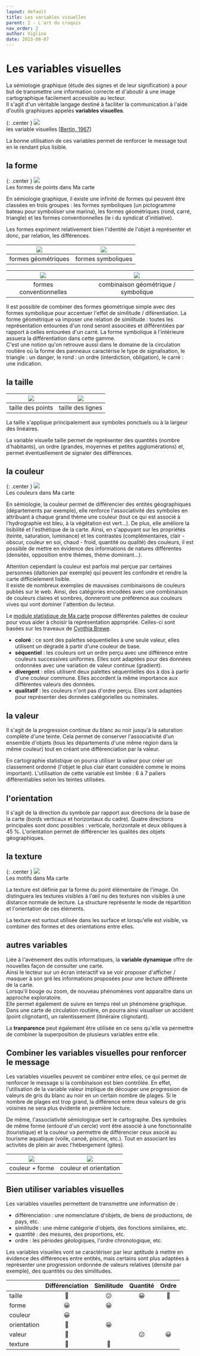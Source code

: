 ```yaml
---
layout: default
title: Les variables visuelles
parent: 2 - L'art du croquis
nav_order: 2
author: Viglino
date: 2023-08-07
---
```


# Les variables visuelles

La sémiologie graphique (étude des signes et de leur signification) a pour but de transmettre une information correcte et d'aboutir à une image cartographique facilement accessible au lecteur.  
Il s'agit d'un véritable langage destiné à faciliter la communication à l'aide d'outils graphiques appelés **variables visuelles**.

{: .center }
![](/Macarte-MI/assets/img/ch2.2-variables.jpg)  
les variable visuelles [[Bertin, 1967](/Macarte-MI/annexes/biblio#bertin-1967)]

La bonne utilisation de ces variables permet de renforcer le message tout en le rendant plus lisible.

## la forme

{: .center }
![](/Macarte-MI/assets/img/ch2.2-form.png)  
Les formes de points dans Ma carte

En sémiologie graphique, il existe une infinité de formes qui peuvent être classées en trois groupes : les formes symboliques (un pictogramme bateau pour symboliser une marina), les formes géométriques (rond, carré, triangle) et les formes conventionnelles (le i du syndicat d'initiative).

Les formes expriment relativement bien l'identité de l'objet à représenter et donc, par relation, les différences.

| ![](/Macarte-MI/assets/img/ch2.2-form1.png) | ![](/Macarte-MI/assets/img/ch2.2-form3.png) |
|:----:|:----:|
| formes géométriques | formes symboliques |

| ![](/Macarte-MI/assets/img/ch2.2-form4.png) | ![](/Macarte-MI/assets/img/ch2.2-form5.png) |
|:----:|:----:|
| formes conventionnelles | combinaison géométrique / symbolique |

Il est possible de combiner des formes géométrique simple avec des formes symbolique pour accentuer l'effet de similitude / diférentiation.
La forme géométrique va imposer une relation de similitude : toutes les représentation entourées d'un rond seront associées et différentiées par rapport à celles entourées d'un carré. La forme symbolique à l'intérieure assuera la différentiation dans cette gamme.  
C'est une notion qu'on retrouve aussi dans le domaine de la circulation routière où la forme des panneaux caractérise le type de signalisation, le triangle : un danger, le rond : un ordre (interdiction, obligation), le carré : une indication.

## la taille

| ![](/Macarte-MI/assets/img/ch2.2-size.png) | ![](/Macarte-MI/assets/img/ch2.2-size2.png) |
|:-----:|:-----:|
| taille des points | taille des lignes |

La taille s'applique principalement aux symboles ponctuels ou à la largeur des linéaires.
	
La variable visuelle taille permet de représenter des quantités (nombre d'habitants), un ordre (grandes, moyennes et petites agglomérations) et, permet éventuellement de signaler des différences.

## la couleur

{: .center }
![](/Macarte-MI/assets/img/ch2.2-color.png)  
Les couleurs dans Ma carte

En sémiologie, la couleur permet de différencier des entités géographiques (départements par exemple), elle renforce l'associativité des symboles en attribuant à chaque grand thème une couleur (tout ce qui est associé à l'hydrographie est bleu, à la végétation est vert…). De plus, elle améliore la lisibilité et l'esthétique de la carte. Ainsi, en s'appuyant sur les propriétés (teinte, saturation, luminance) et les contrastes (complémentaires, clair - obscur, couleur en soi, chaud - froid, quantité ou qualité) des couleurs, il est possible de mettre en évidence des informations de natures différentes (densités, opposition entre thèmes, thème dominant…).

Attention cependant la couleur est parfois mal perçue par certaines personnes (daltonien par exemple) qui peuvent les confondre et rendre la carte difficielement lisible.  
Il existe de nombreux exemples de mauvaises combinaisons de couleurs publiés sur le web. Ainsi, des catégories encodées avec une combinaison de couleurs claires et sombres, donneront une préférence aux couleurs vives qui vont dominer l'attention du lecteur.

Le [module statistique de Ma carte](https://macarte.ign.fr/edition/statistique/) propose différentes palettes de couleur pour vous aider à choisir la représentation appropriée. Celles-ci sont basées sur les traveaux de [Cynthia Brewe](https://fr.wikipedia.org/wiki/Cynthia_Brewer).
* **coloré** : ce sont des palettes séquentielles à une seule valeur, elles utilisent un dégradé à partir d'une couleur de base.
* **séquentiel** : les couleurs ont un ordre perçu avec une différence entre couleurs successives uniformes. Elles sont adaptées pour des données ordonnées avec une variation de valeur continue (gradient).
* **divergent** : elles utilisent deux palettes séquentielles dos à dos à partir d'une couleur commune. Elles accordent la même importance aux différentes valeurs des données.
* **qualitatif** : les couleurs n'ont pas d'ordre perçu. Elles sont adaptées pour représenter des données catégorielles ou nominales.

## la valeur

Il s'agit de la progression continue du blanc au noir jusqu'à la saturation complète d'une teinte. Cela permet de conserver l'associativité d'un ensemble d'objets (tous les départements d'une même région dans la même couleur) tout en créant une différenciation par la valeur.

En cartographie statistique on pourra utiliser la valeur pour créer un classement ordonné (l'objet le plus clair étant considéré comme le moins important). L'utilisation de cette variable est limitée : 6 à 7 paliers différentiables selon les teintes utilisées.

## l'orientation

Il s'agit de la direction du symbole par rapport aux directions de la base de la carte (bords verticaux et horizontaux du cadre). Quatre directions principales sont donc possibles : verticale, horizontale et deux obliques à 45 %. L'orientation permet de différencier les qualités des objets géographiques.

## la texture

{: .center }
![](/Macarte-MI/assets/img/ch2.2-pattern.png)  
Les motifs dans Ma carte

La texture est définie par la forme du point élémentaire de l'image. On distinguera les textures visibles à l'œil nu des textures non visibles à une distance normale de lecture. La structure représente le mode de répartition et l'orientation de ces éléments.

La texture est surtout utilisée dans les surface et lorsqu'elle est visible, va combiner des formes et des orientations entre elles.

## autres variables

Liée à l'avènement des outils informatiques, la **variable dynamique** offre de nouvelles façon de consulter une carte.  
Ainsi le lecteur sur un écran interactif va se voir proposer d'afficher / masquer à son gré les informations proposées pour une lecture différente de la carte.  
Lorsqu'il bouge ou zoom, de nouveau phénomènes vont apparaître dans un approche exploratoire.  
Elle permet également de suivre en temps réel un phénomène graphique. Dans une carte de circulation routière, on pourra ainsi visualiser un accident (point clignotant), un ralentissement (itinéraire clignotant).  

La **tranparence** peut également être utilisée en ce sens qu'elle va permettre de combiner la superposition de plusieurs variables entre elle.

## Combiner les variables visuelles pour renforcer le message

Les variables visuelles peuvent se combiner entre elles, ce qui permet de renforcer le message si la combinaison est bien contrôlée. 
En effet, l'utilisation de la variable valeur implique de découper une progression de valeurs de gris du blanc au noir en un certain nombre de plages. Si le nombre de plages est trop grand, la différence entre deux valeurs de gris voisines ne sera plus évidente en première lecture.

De même, l'associativité sémiologique sert le cartographe. 
Des symboles de même forme (entouré d'un cercle) vont être associé à une fonctionnalité (touristique) et la couleur va permettre de différencier ceux asocié au tourisme aquatique (voile, canoé, piscine, etc.). Tout en associant les activités de plein air avec l'hébergement (gites).


|![](/Macarte-MI/assets/img/ch2.2a.png)|![](/Macarte-MI/assets//img/ch2.2b.png)|
|:----------------:|:----------------------:|
| couleur + forme  | couleur et orientation |
 
## Bien utiliser variables visuelles

Les variables visuelles permettent de transmettre une information de :
* différenciation : une nomenclature d'objets, de biens de productions, de pays, etc.
* similitude : une même catégorie d'objets, des fonctions similaires, etc.
* quantité : des mesures, des proportions, etc.
* ordre : les périodes géologiques, l'ordre chronologique, etc.

Les variables visuelles vont se caractériser par leur aptitude à mettre en évidence des différences entre entités, mais certains sont plus adaptées à représenter une progression ordonnée de valeurs relatives (densité par exemple), des quantités ou des similitudes.

|             | Différenciation | Similitude   | Quantité | Ordre |
|:------------|:---------------:|:-------------:|:--------:|:------:|
| taille      |       🙂       |       😕      |    😀    |  🙂   |
| forme       |       😀       |       😀      |          |        |
| couleur     |       😀       |               |           |        |
| orientation |       🙂       |       😀      |           |        |
| valeur      |       🙂       |               |    😕     |  😀   |
| texture     |       🙂       |       🙂      |           |        |
